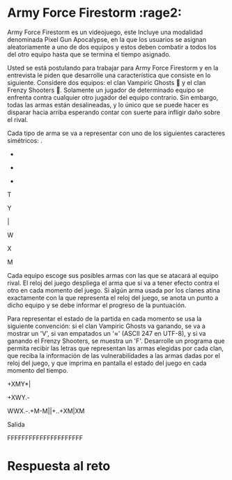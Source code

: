 # Army Force Firestorm    :rage2:

Army Force Firestorm es un videojuego, este  Incluye una modalidad denominada Pixel Gun Apocalypse, en la que los usuarios se asignan aleatoriamente a uno de dos equipos y estos deben combatir a todos los del otro equipo hasta que se termina el tiempo asignado. 

Usted se está postulando para trabajar para Army Force Firestorm y en la entrevista le piden que desarrolle una característica que consiste en lo siguiente. 
Considere dos equipos: el clan Vampiric Ghosts :ghost: y el clan Frenzy Shooters :gun:. Solamente un jugador de determinado equipo se enfrenta contra cualquier otro jugador del equipo contrario. Sin embargo, todas las armas están desalineadas, y lo único que se puede hacer es disparar hacia arriba esperando contar con suerte para infligir daño sobre el rival. 

Cada tipo de arma se va a representar con uno de los siguientes caracteres simétricos: 
  .

  -

  +

  *

  T

  Y

  |

  W

  X

  M

Cada equipo escoge sus posibles armas con las que se atacará al equipo rival. El reloj del juego despliega el arma que sí va a tener efecto contra el otro en cada momento del juego. Si algún arma usada por los clanes atina exactamente con la que representa el reloj del juego, se anota un punto a dicho equipo y se debe informar el progreso de la puntuación. 

Para representar el estado de la partida en cada momento se usa la siguiente convención: si el clan Vampiric Ghosts va ganando, se va a mostrar un 'V', si van empatados un '≈' (ASCII 247 en UTF-8), y si va ganando el Frenzy Shooters, se muestra un 'F'.
Desarrolle un programa que permita recibir las letras que representan las armas elegidas por cada clan, que reciba la información de las vulnerabilidades a las armas dadas por el reloj del juego, y que imprima en pantalla el estado del juego en cada momento del tiempo. 

+XMY*|

+XWY.-

WWX.-.+M-M||+..+XM|XM


Salida

FFFFFFFFFFFFFFFFFFFFF


# Respuesta al reto


```python

```



